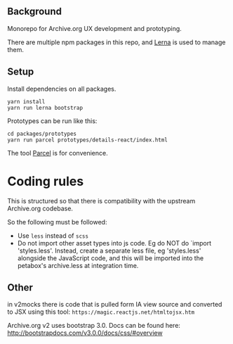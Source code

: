 ## Background

Monorepo for Archive.org UX development and prototyping.

There are multiple npm packages in this repo, and [Lerna](https://lernajs.io) is used to manage them.

## Setup

Install dependencies on all packages.

```
yarn install
yarn run lerna bootstrap
```


Prototypes can be run like this:

```
cd packages/prototypes
yarn run parcel prototypes/details-react/index.html
```

The tool [Parcel](https://parceljs.org) is for convenience.


# Coding rules

This is structured so that there is compatibility with the upstream Archive.org codebase.

So the following must be followed:
- Use `less` instead of `scss`
- Do not import other asset types into js code. Eg do NOT do `import 'styles.less'. Instead, create a separate less file, eg 'styles.less' alongside the JavaScript code, and this will be imported into the petabox's archive.less at integration time.



## Other

in v2mocks there is code that is pulled form IA view source and converted to JSX using this tool:
`https://magic.reactjs.net/htmltojsx.htm`


Archive.org v2 uses bootstrap 3.0. Docs can be found here: http://bootstrapdocs.com/v3.0.0/docs/css/#overview
